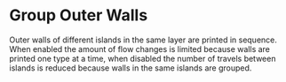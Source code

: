 Group Outer Walls
====
Outer walls of different islands in the same layer are printed in sequence. When enabled the amount of flow changes is limited because walls are printed one type at a time, when disabled the number of travels between islands is reduced because walls in the same islands are grouped.